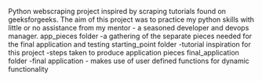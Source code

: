 Python webscraping project inspired by scraping tutorials found on geeksforgeeks. 
The aim of this project was to practice my python skills with little or no assistance from my mentor - a seasoned developer and devops manager.
app_pieces folder
    -a gathering of the separate pieces needed for the final application and testing
starting_point folder
    -tutorial inspiration for this project
    -steps taken to produce application pieces
final_application folder
    -final application - makes use of user defined functions for dynamic functionality 

